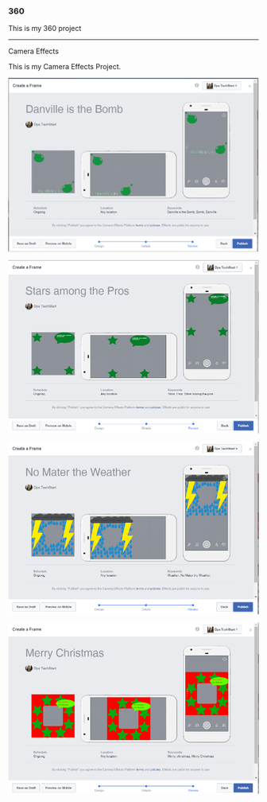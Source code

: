 ### 360

This is my 360 project

<script src="//360.vizor.io/scripts/embed.js" data-vizorurl="https://360.vizor.io/embed/v/96" ></script>

***

Camera Effects

This is my Camera Effects Project.


![Danville is the Bomb](https://github.com/thunderb3e/thunderb3e.github.io/blob/master/Robert%20rose%20Danville%20is%20the%20bomb.PNG?raw=true "Optional Title")

![Stars Among the Pros](https://github.com/thunderb3e/thunderb3e.github.io/blob/master/Robert%20rose%20Danville%20little%20johns%20are%20the%20stars%20omong%20the%20pros.PNG?raw=true "Optional Title")

![No Mater the Weather](https://github.com/thunderb3e/thunderb3e.github.io/blob/master/Robert%20rose%20No%20mater%20the%20weather%20Danville%20is%20always%20better.PNG?raw=true "Optional Title")

![Merry Christmas](https://github.com/thunderb3e/thunderb3e.github.io/blob/master/Robert%20rose%20Merry%20christmas.PNG?raw=true "Optional Title")
